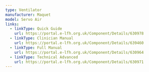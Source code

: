 ```yaml
---
type: Ventilator
manufacturer: Maquet
model: Servo Air
links:
  - linkType: Quick Guide
    url: https://portal.e-lfh.org.uk/Component/Details/630978
  - linkType: Clinician Manual
    url: https://portal.e-lfh.org.uk/Component/Details/639460
  - linkType: Full Manual
    url: https://portal.e-lfh.org.uk/Component/Details/630964
  - linkType: Technical Advanced
    url: https://portal.e-lfh.org.uk/Component/Details/630971
---
```

